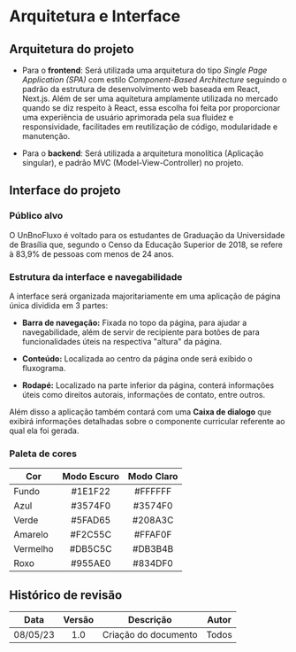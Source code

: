 # Arquitetura e Interface

## Arquitetura do projeto
- Para o **frontend**: Será utilizada uma arquitetura do tipo *Single Page Application (SPA)* com estilo *Component-Based Architecture* seguindo o padrão da estrutura de desenvolvimento web baseada em React, Next.js. Além de ser uma aquitetura amplamente utilizada no mercado quando se diz respeito à React, essa escolha foi feita por proporcionar uma experiência de usuário aprimorada pela sua fluidez e responsividade, facilitades em reutilização de código, modularidade e manutenção.

- Para o **backend**: Será utilizada a arquitetura monolítica (Aplicação singular), e padrão MVC (Model-View-Controller) no projeto.


## Interface do projeto
### Público alvo
O UnBnoFluxo é voltado para os estudantes de Graduação da Universidade de Brasília que, segundo o Censo da Educação Superior de 2018, se refere à 83,9% de pessoas com menos de 24 anos.

### Estrutura da interface e navegabilidade
A interface será organizada majoritariamente em uma aplicação de página única dividida em 3 partes:

- **Barra de navegação:** Fixada no topo da página, para ajudar a navegabilidade, além de servir de recipiente para botões de para funcionalidades úteis na respectiva "altura" da página. 
  
- **Conteúdo:** Localizada ao centro da página onde será exibido o fluxograma.
  
- **Rodapé:** Localizado na parte inferior da página, conterá informações úteis como direitos autorais, informações de contato, entre outros.

Além disso a aplicação também contará com uma **Caixa de dialogo** que exibirá informações detalhadas sobre o componente curricular referente ao qual ela foi gerada.

### Paleta de cores
| Cor      | Modo Escuro | Modo Claro |
| -------- | :---------: | :--------: |
| Fundo    |   #1E1F22   |  #FFFFFF   |
| Azul     |   #3574F0   |  #3574F0   |
| Verde    |   #5FAD65   |  #208A3C   |
| Amarelo  |   #F2C55C   |  #FFAF0F   |
| Vermelho |   #DB5C5C   |  #DB3B4B   |
| Roxo     |   #955AE0   |  #834DF0   |



## Histórico de revisão
|   Data   | Versão | Descrição            | Autor |
| :------: | :----: | -------------------- | ----- |
| 08/05/23 |  1.0   | Criação do documento | Todos |
